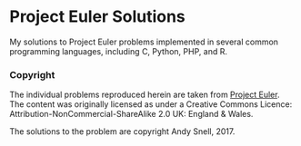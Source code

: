 # Project Euler Solutions

My solutions to Project Euler problems implemented in several 
common programming languages, including C, Python, PHP, and R.



### Copyright
The individual problems reproduced herein are taken from 
[Project Euler](https://projecteuler.net/).  The content was 
originally licensed as under a Creative Commons Licence:
Attribution-NonCommercial-ShareAlike 2.0 UK: England & Wales.

The solutions to the problem are copyright Andy Snell, 2017.